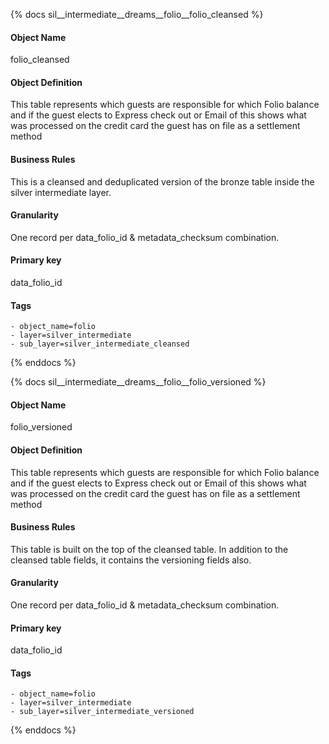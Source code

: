 {% docs sil__intermediate__dreams__folio__folio_cleansed %}

#### Object Name
folio_cleansed

#### Object Definition
This table represents which guests are responsible for which Folio balance and if the guest elects to Express check out or Email of this shows what was processed on the credit card the guest has on file as a settlement method

#### Business Rules
This is a cleansed and deduplicated version of the bronze table inside the silver intermediate layer.

#### Granularity
One record per data_folio_id & metadata_checksum combination.

#### Primary key
data_folio_id

#### Tags
    - object_name=folio
    - layer=silver_intermediate
    - sub_layer=silver_intermediate_cleansed

{% enddocs %}

{% docs sil__intermediate__dreams__folio__folio_versioned %}

#### Object Name
folio_versioned

#### Object Definition
This table represents which guests are responsible for which Folio balance and if the guest elects to Express check out or Email of this shows what was processed on the credit card the guest has on file as a settlement method

#### Business Rules
This table is built on the top of the cleansed table. In addition to the cleansed table fields, it contains the versioning fields also.

#### Granularity
One record per data_folio_id & metadata_checksum combination.

#### Primary key
data_folio_id

#### Tags
    - object_name=folio
    - layer=silver_intermediate
    - sub_layer=silver_intermediate_versioned

{% enddocs %}